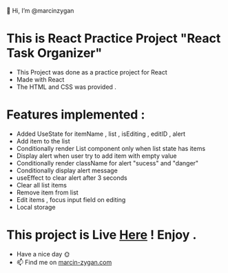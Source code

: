 👋 Hi, I’m @marcinzygan

# This is React Practice Project "React Task Organizer"

- This Project was done as a practice project for React
- Made with React
- The HTML and CSS was provided .

# Features implemented :

- Added UseState for itemName , list , isEditing , editID , alert
- Add item to the list
- Conditionally render List component only when list state has items
- Display alert when user try to add item with empty value
- Conditionally render className for alert "sucess" and "danger"
- Conditionally display alert message
- useEffect to clear alert after 3 seconds
- Clear all list items
- Remove item from list
- Edit items , focus input field on editing
- Local storage

# This project is Live <a href="https://mz-react-color-generator.netlify.app">Here</a> ! Enjoy .

- Have a nice day 🌞
- 📫 Find me on <a href="https://marcin-zygan.com">marcin-zygan.com</a>
